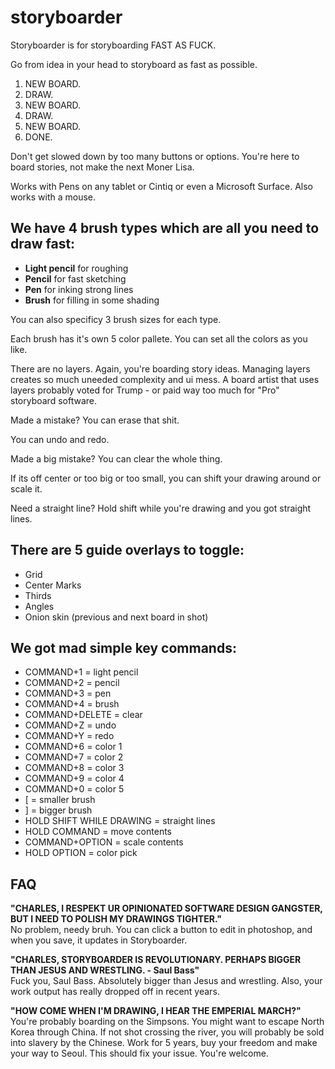 # storyboarder

Storyboarder is for storyboarding FAST AS FUCK.

Go from idea in your head to storyboard as fast as possible.

1. NEW BOARD.  
1. DRAW.  
1. NEW BOARD.  
1. DRAW.  
1. NEW BOARD.  
1. DONE.

Don't get slowed down by too many buttons or options. You're here to board stories, not make the next Moner Lisa.

Works with Pens on any tablet or Cintiq or even a Microsoft Surface. Also works with a mouse.

## We have 4 brush types which are all you need to draw fast:

* **Light pencil** for roughing
* **Pencil** for fast sketching
* **Pen** for inking strong lines
* **Brush** for filling in some shading

You can also specificy 3 brush sizes for each type.

Each brush has it's own 5 color pallete. You can set all the colors as you like.

There are no layers. Again, you're boarding story ideas. Managing layers creates so much uneeded complexity and ui mess. A board artist that uses layers probably voted for Trump - or paid way too much for "Pro" storyboard software.

Made a mistake? You can erase that shit.

You can undo and redo.

Made a big mistake? You can clear the whole thing.

If its off center or too big or too small, you can shift your drawing around or scale it.

Need a straight line? Hold shift while you're drawing and you got straight lines.

## There are 5 guide overlays to toggle:
*  Grid
*  Center Marks
*  Thirds
*  Angles
*  Onion skin (previous and next board in shot)

## We got mad simple key commands:

* COMMAND+1 = light pencil
* COMMAND+2 = pencil
* COMMAND+3 = pen
* COMMAND+4 = brush  
* COMMAND+DELETE = clear
* COMMAND+Z = undo
* COMMAND+Y = redo  
* COMMAND+6 = color 1
* COMMAND+7 = color 2
* COMMAND+8 = color 3
* COMMAND+9 = color 4
* COMMAND+0 = color 5  
* [ = smaller brush
* ] = bigger brush  
* HOLD SHIFT WHILE DRAWING = straight lines  
* HOLD COMMAND = move contents
* COMMAND+OPTION = scale contents  
* HOLD OPTION = color pick  

## FAQ

**"CHARLES, I RESPEKT UR OPINIONATED SOFTWARE DESIGN GANGSTER, BUT I NEED TO POLISH MY DRAWINGS TIGHTER."**  
No problem, needy bruh. You can click a button to edit in photoshop, and when you save, it updates in Storyboarder.

**"CHARLES, STORYBOARDER IS REVOLUTIONARY. PERHAPS BIGGER THAN JESUS AND WRESTLING. - Saul Bass"**  
Fuck you, Saul Bass. Absolutely bigger than Jesus and wrestling. Also, your work output has really dropped off in recent years.

**"HOW COME WHEN I'M DRAWING, I HEAR THE EMPERIAL MARCH?"**  
You're probably boarding on the Simpsons. You might want to escape North Korea through China. If not shot crossing the river, you will probably be sold into slavery by the Chinese. Work for 5 years, buy your freedom and make your way to Seoul. This should fix your issue. You're welcome.

